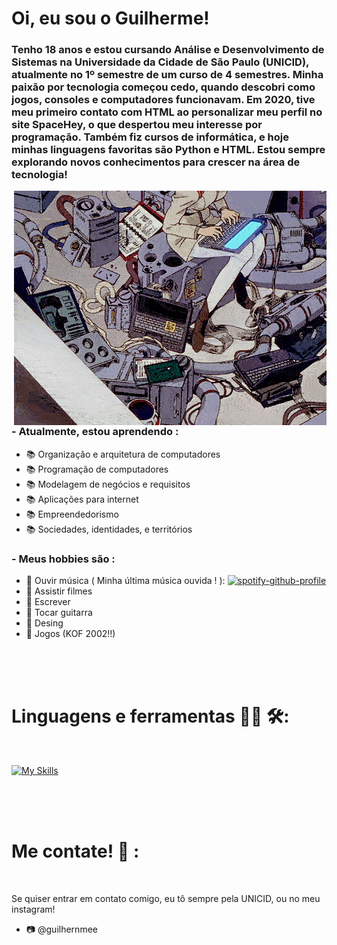 # Oi, eu sou o Guilherme!

### Tenho 18 anos e estou cursando Análise e Desenvolvimento de Sistemas na Universidade da Cidade de São Paulo (UNICID), atualmente no 1º semestre de um curso de 4 semestres. Minha paixão por tecnologia começou cedo, quando descobri como jogos, consoles e computadores funcionavam. Em 2020, tive meu primeiro contato com HTML ao personalizar meu perfil no site SpaceHey, o que despertou meu interesse por programação. Também fiz cursos de informática, e hoje minhas linguagens favoritas são Python e HTML. Estou sempre explorando novos conhecimentos para crescer na área de tecnologia!


<img hight="400" width="500" alt="GIF" align="right" src="tumblr_5e2f9129ecc89fc1a9eeec549aaaa812_17dabf3b_500.gif">

### - Atualmente, estou aprendendo :
- 📚 Organização e arquitetura de computadores
- 📚 Programação de computadores
- 📚 Modelagem de negócios e requisitos
- 📚 Aplicações para internet
- 📚 Empreendedorismo
- 📚 Sociedades, identidades, e territórios

### - Meus hobbies são : 
- 🎸 Ouvir música ( Minha última música ouvida ! ): [![spotify-github-profile](https://spotify-github-profile.kittinanx.com/api/view?uid=31qugadz6c7p6yjy6wykyn4mtski&cover_image=true&theme=natemoo-re&show_offline=false&background_color=121212&interchange=false&bar_color=53b14f&bar_color_cover=false)](https://github.com/kittinan/spotify-github-profile)
- 🎸 Assistir filmes
- 🎸 Escrever
- 🎸 Tocar guitarra
- 🎸 Desing
- 🎸 Jogos (KOF 2002!!)

</br>
</br>
</br>



# Linguagens e ferramentas 👨‍💻 🛠:
</br>
<p align="center">

[![My Skills](https://skillicons.dev/icons?i=html,aiscript,python,discord,github,windows)](https://skillicons.dev)
</p>
</br>
</br>
</br>


# Me contate! 📩 :

<p>
 </br>


Se quiser entrar em contato comigo, eu tô sempre pela UNICID, ou no meu instagram!
- 📷 @guilhernmee
